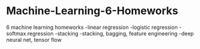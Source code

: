 # Machine-Learning-6-Homeworks
6 machine learning homeworks
-linear regression
-logistic regression
-softmax regression
-stacking
-stacking, bagging, feature engineering
-deep neural net, tensor flow
